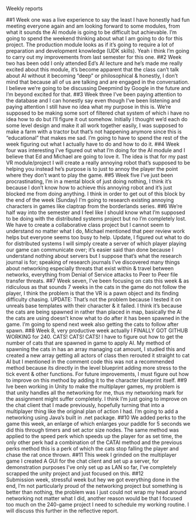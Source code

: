 Weekly reports

##1 
Week one was a live experience to say the least I have honestly had fun meeting everyone again and am looking forward to some modules, from what it sounds the AI module is going to be difficult but achievable. I’m going to spend the weekend thinking about what I am going to do for this project. The production module looks as if it’s going to require a lot of preparation and development knowledge (UDK skills). Yeah i think I’m going to carry out my improvements from last semester for this one.
##2 
Week two has been odd I only attended Ed’s AI lecture and he’s made me really excited about this module, it’s become apparent that the class can’t talk about AI without it becoming “deep” or philosophical & honestly, I don’t mind that because all of us are talking and are engaged in the conversation. I believe we’re going to be discussing Deepmind by Google in the future and I’m beyond excited for that.
##3 
Week three I’ve been paying attention to the database and I can honestly say even though I’ve been listening and paying attention I still have no idea what my purpose in this is. We’re supposed to be making some sort of filtered chat system of which i have no idea how to do but I’ll figure it out somehow. Initially I thought we’d each do some level design and make it all work together easily, I was supposed to make a farm with a tractor but that’s not happening anymore since this is “educational” that makes me sad. I’m going to have to spend the rest of the week figuring out what I actually have to do and how to do it.
##4 
Week four was interesting I’ve figured out what I’m doing for the AI module and I believe that Ed and Michael are going to love it. The idea is that for my past VR module/project I will create a really annoying robot that’s supposed to be helping you instead he’s purpose is to just to annoy the player the point where they don’t want to play the game.
##5 
Week five I’ve just been procrastinating, I’m in a mental block of just doing nothing, I think it’s because I don’t know how to achieve this annoying robot and it’s just blocked me from doing anything. I think in order to get out of this block by the end of the week (Sunday) I’m going to research existing annoying characters in games like claptrap from the borderlands series.
##6 
We’re half way into the semester and I feel like I should know what I’m supposed to be doing with the distributed systems project but no I’m completely lost. We have to create a collaborative class project but I cannot seem to understand no matter what I do, Michael mentioned that peer review work helps but everyone seems too busy to help. Update, I figured out what to do for distributed systems I will simply create a server of which player playing our game can communicate over; it’s easier said than done because I understand nothing about servers but I suppose that’s what the research journal is for; speaking of research journals I’ve discovered many things about networking especially threats that exist within & travel between networks, everything from Denial of Service attacks to Peer to Peer file transfer threats. 
##7 
Week seven, I’ve been focusing on cats this week & as ridiculous as that sounds 7 weeks in the cats in the game do not follow the player, I think the problem is that the VR is a pawn object and its finding difficulty chasing. UPDATE: That’s not the problem because I tested it on unreals base templates with their character & it failed. I think it’s because the cats are being spawned in rather than placed in map, basically the AI the cats are using doesn’t know what to do after it has been spawned in the game. I’m going to spend next week also getting the cats to follow after spawn.
##8
Week 8, very productive week actually I FINALLY GOT GITHUB WORKING for 240. CATS! CATS! CATS! I have to figure out how to get the number of cats that are spawned in game to apply AI. My method of spawning the cats in has an array managing cat amount, I studied this and created a new array getting all actors of class then rerouted it straight to cat AI but I mentioned in the comment code this was not a recommended method because its directly in the level blueprint adding more stress to the tick event & other functions. For future improvements, I must figure out how to improve on this method by adding it to the character blueprint itself.
##9 
Ive been working in Unity to make the multiplayer games, my problem is that unity handles all the networking for me, thus my networking mark for the assignment might suffer completely. I think I’m just going to improve on the chat client that I made previously, hopefully turning that into a multiplayer thing like the original plan of action I had. I’m going to add a networking using Java’s built in .net package.
##10
We added perks to the game this week, an enlarge of which enlarges your paddle for 5 seconds we did this through timers and set actor size nodes. The same method was applied to the speed perk which speeds up the player for as set time, the only other perk had a combination of the CATAI method and the previous perks method this is a perk of which the cats stop falling the player and chase the rat once thrown.
##11 
This week I grinded on the multiplayer game I created A GUI for the chat client and set up a server, for demonstration purposes I’ve only set up as LAN so far, I’ve completely scrapped the unity project and just focused on this. 
##12  
Submission week, stressful week but hey we got everything done in the end, I’m not particularly proud of the networking project but something is better than nothing, the problem was I just could not wrap my head around networking not matter what I did, another reason would be that I focused too much on the 240-game project I need to schedule my working routine. I will discuss this further in the reflective report.
